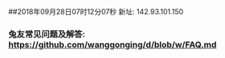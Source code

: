 ##2018年09月28日07时12分07秒 新址: 142.93.101.150
### 兔友常见问题及解答: https://github.com/wanggonging/d/blob/w/FAQ.md
